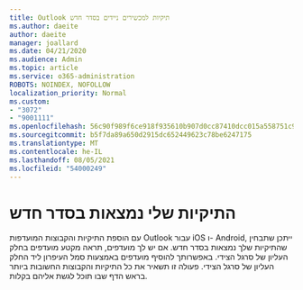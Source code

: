 ```yaml
---
title: Outlook תיקיות למכשירים ניידים בסדר חדש
ms.author: daeite
author: daeite
manager: joallard
ms.date: 04/21/2020
ms.audience: Admin
ms.topic: article
ms.service: o365-administration
ROBOTS: NOINDEX, NOFOLLOW
localization_priority: Normal
ms.custom:
- "3072"
- "9001111"
ms.openlocfilehash: 56c90f989f6ce918f935610b907d0cc87410dcc015a558751c9065928eb17386
ms.sourcegitcommit: b5f7da89a650d2915dc652449623c78be6247175
ms.translationtype: MT
ms.contentlocale: he-IL
ms.lasthandoff: 08/05/2021
ms.locfileid: "54000249"
---
```

# <a name="my-folders-are-in-a-new-order"></a>התיקיות שלי נמצאות בסדר חדש

עם הוספת התיקיות והקבוצות המועדפות Outlook עבור iOS ו- Android, ייתכן שתבחין שהתיקיות שלך נמצאות בסדר חדש. אם יש לך מועדפים, תראה מקטע מועדפים בחלק העליון של סרגל הצידי. באפשרותך להוסיף מועדפים באמצעות סמל העיפרון ליד החלק העליון של סרגל הצידי. פעולה זו תשאיר את כל התיקיות והקבוצות החשובות ביותר בראש הדף שבו תוכל לגשת אליהם בקלות.